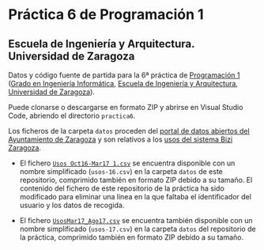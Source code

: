 # Práctica 6 de Programación 1

## Escuela de Ingeniería y Arquitectura. Universidad de Zaragoza

Datos y código fuente de partida para la 6ª práctica de [Programación 1](https://github.com/prog1-eina) ([Grado en Ingeniería Informática](https://webdiis.unizar.es/~silarri/coordinadorGrado/), [Escuela de Ingeniería y Arquitectura](https://eina.unizar.es/), [Universidad de Zaragoza](https://www.unizar.es/)).

Puede clonarse o descargarse en formato ZIP y abrirse en Visual Studio Code, abriendo el directorio ``practica6``.

Los ficheros de la carpeta ``datos`` proceden del [portal de datos abiertos del Ayuntamiento de Zaragoza](https://www.zaragoza.es/sede/portal/datos-abiertos/) y son relativos a los [usos del sistema Bizi Zaragoza](https://www.zaragoza.es/sede/servicio/catalogo/70\#CSV).

* El fichero [`Usos Oct16-Mar17 1.csv`](http://www.zaragoza.es/contenidos/bici/UsosOct16-Mar17csv.zip) se encuentra disponible con un nombre simplificado (``usos-16.csv``) en la carpeta ``datos`` de este repositorio, comprimido también en formato ZIP debido a su tamaño. El contenido del fichero de este repositorio de la práctica ha sido modificado para eliminar una línea en la que faltaba el identificador del usuario y los datos de recogida.

* El fichero [`UsosMar17_Ago17.csv`](http://www.zaragoza.es/contenidos/bici/UsosMar17_Ago17.zip) se encuentra también disponible con un nombre simplificado (``usos-17.csv``) en la carpeta ``datos`` del repositorio de la práctica, comprimido también en formato ZIP debido a su tamaño.
